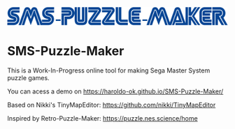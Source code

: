 ![logo](assets/sms-puzzle-maker-logo.png)
# SMS-Puzzle-Maker

This is a Work-In-Progress online tool for making Sega Master System puzzle games.

You can acess a demo on https://haroldo-ok.github.io/SMS-Puzzle-Maker/

Based on Nikki's TinyMapEditor: https://github.com/nikki/TinyMapEditor

Inspired by Retro-Puzzle-Maker: https://puzzle.nes.science/home

